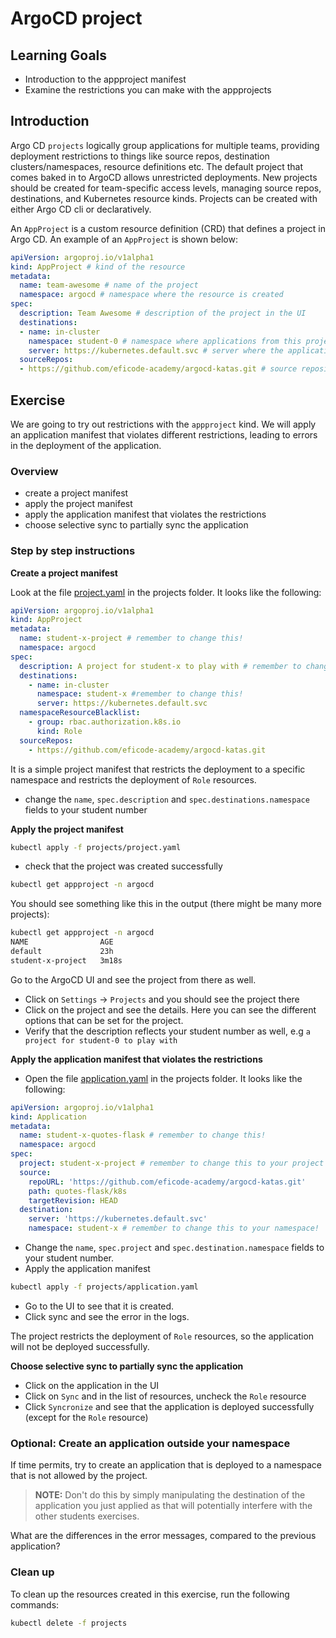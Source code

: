 # ArgoCD project

## Learning Goals

- Introduction to the appproject manifest
- Examine the restrictions you can make with the appprojects

## Introduction

Argo CD `projects` logically group applications for multiple teams, providing deployment restrictions to things like source repos, destination clusters/namespaces, resource definitions etc. 
The default project that comes baked in to ArgoCD allows unrestricted deployments. 
New projects should be created for team-specific access levels, managing source repos, destinations, and Kubernetes resource kinds.
Projects can be created with either Argo CD cli or declaratively.


An `AppProject` is a custom resource definition (CRD) that defines a project in Argo CD. An example of an `AppProject` is shown below:

```yaml
apiVersion: argoproj.io/v1alpha1
kind: AppProject # kind of the resource
metadata:
  name: team-awesome # name of the project
  namespace: argocd # namespace where the resource is created
spec:
  description: Team Awesome # description of the project in the UI
  destinations:
  - name: in-cluster
    namespace: student-0 # namespace where applications from this project can be deployed
    server: https://kubernetes.default.svc # server where the applications can be deployed
  sourceRepos:
  - https://github.com/eficode-academy/argocd-katas.git # source repository where the applications can be deployed from
```

## Exercise

We are going to try out restrictions with the `appproject` kind. We will apply an application manifest that violates different restrictions, leading to errors in the deployment of the application.

### Overview

* create a project manifest
* apply the project manifest
* apply the application manifest that violates the restrictions
* choose selective sync to partially sync the application


### Step by step instructions

**Create a project manifest**

Look at the file [project.yaml](projects/project.yaml) in the projects folder. It looks like the following:

```yaml
apiVersion: argoproj.io/v1alpha1
kind: AppProject
metadata:
  name: student-x-project # remember to change this!
  namespace: argocd
spec:
  description: A project for student-x to play with # remember to change this!
  destinations:
    - name: in-cluster
      namespace: student-x #remember to change this!
      server: https://kubernetes.default.svc
  namespaceResourceBlacklist:
    - group: rbac.authorization.k8s.io
      kind: Role
  sourceRepos:
    - https://github.com/eficode-academy/argocd-katas.git

```

It is a simple project manifest that restricts the deployment to a specific namespace and restricts the deployment of `Role` resources.

- change the `name`, `spec.description` and `spec.destinations.namespace` fields to your student number

**Apply the project manifest**

```bash
kubectl apply -f projects/project.yaml
```

- check that the project was created successfully

```bash
kubectl get appproject -n argocd
```

You should see something like this in the output (there might be many more projects):

```bash
kubectl get appproject -n argocd
NAME                AGE
default             23h
student-x-project   3m18s
```

Go to the ArgoCD UI and see the project from there as well.

- Click on `Settings` -> `Projects` and you should see the project there
- Click on the project and see the details. Here you can see the different options that can be set for the project.
- Verify that the description reflects your student number as well, e.g `a project for student-0 to play with`

**Apply the application manifest that violates the restrictions**

- Open the file [application.yaml](projects/application.yaml) in the projects folder. It looks like the following:
```yaml
apiVersion: argoproj.io/v1alpha1
kind: Application
metadata:
  name: student-x-quotes-flask # remember to change this!
  namespace: argocd
spec:
  project: student-x-project # remember to change this to your project name!
  source:
    repoURL: 'https://github.com/eficode-academy/argocd-katas.git'
    path: quotes-flask/k8s
    targetRevision: HEAD
  destination:
    server: 'https://kubernetes.default.svc'
    namespace: student-x # remember to change this to your namespace!
```
- Change the `name`, `spec.project` and `spec.destination.namespace` fields to your student number.
- Apply the application manifest

```bash
kubectl apply -f projects/application.yaml
```

- Go to the UI to see that it is created.
- Click sync and see the error in the logs.

The project restricts the deployment of `Role` resources, so the application will not be deployed successfully.

**Choose selective sync to partially sync the application**

- Click on the application in the UI
- Click on `Sync` and in the list of resources, uncheck the `Role` resource
- Click `Syncronize` and see that the application is deployed successfully (except for the `Role` resource)

### Optional: Create an application outside your namespace

If time permits, try to create an application that is deployed to a namespace that is not allowed by the project.  
>  **NOTE:** Don't do this by simply manipulating the destination of the application you just applied as that will 
> potentially interfere with the other students exercises. 

What are the differences in the error messages, compared to the previous application?


### Clean up

To clean up the resources created in this exercise, run the following commands:

```bash
kubectl delete -f projects 
```

